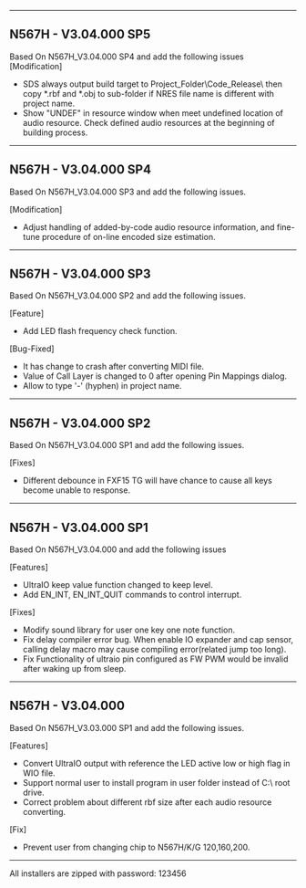 -------------
N567H - V3.04.000 SP5
-------------
Based On N567H_V3.04.000 SP4 and add the following issues
[Modification]
+ SDS always output build target to Project_Folder\Code_Release\ then copy *.rbf and *.obj to sub-folder if NRES file name is different with project name.
+ Show "UNDEF" in resource window when meet undefined location of audio resource. Check defined audio resources at the beginning of building process.

-------------
N567H - V3.04.000 SP4
-------------
Based On N567H_V3.04.000 SP3 and add the following issues.

[Modification]
 + Adjust handling of added-by-code audio resource information, and fine-tune procedure of on-line encoded size estimation.
 
-------------
N567H - V3.04.000 SP3
-------------
Based On N567H_V3.04.000 SP2 and add the following issues.

[Feature]
 + Add LED flash frequency check function.
 
[Bug-Fixed]
 + It has change to crash after converting MIDI file.
 + Value of Call Layer is changed to 0 after opening Pin Mappings dialog.
 + Allow to type '-' (hyphen) in project name.
    
-------------
N567H - V3.04.000 SP2
-------------
Based On N567H_V3.04.000 SP1 and add the following issues.

[Fixes]
 + Different debounce in FXF15 TG will have chance to cause all keys become unable to response.
 
-------------
N567H - V3.04.000 SP1
-------------
Based On N567H_V3.04.000 and add the following issues

[Features] 
 + UltraIO keep value function changed to keep level.
 + Add EN_INT, EN_INT_QUIT commands to control interrupt.

[Fixes]
 + Modify sound library for user one key one note function.
 + Fix delay compiler error bug. When enable IO expander and cap sensor, calling delay macro may cause compiling error(related jump too long).
 + Fix Functionality of ultraio pin configured as FW PWM would be invalid after waking up from sleep.

-------------
N567H - V3.04.000
-------------
Based On N567H_V3.03.000 SP1 and add the following issues.

[Features] 
+ Convert UltraIO output with reference the LED active low or high flag in WIO file.
+ Support normal user to install program in user folder instead of C:\ root drive.
+ Correct problem about different rbf size after each audio resource converting.
    
[Fix]
+ Prevent user from changing chip to N567H/K/G 120,160,200.

-------------
All installers are zipped with password: 123456